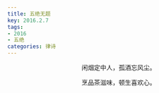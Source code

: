 ```yaml
---
title: 五绝无题
key: 2016.2.7
tags: 
- 2016
- 五绝
categories: 律诗
---
```


<p align="center">闲烟定中人，孤酒忘风尘。
</p>
<p align="center">烹品茶滋味，顿生喜欢心。
</p>
